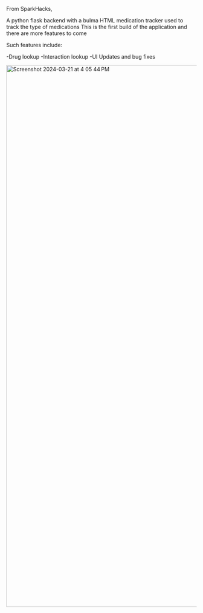From SparkHacks,

A python flask backend with a bulma HTML medication tracker used to track the type of medications
This is the first build of the application and there are more features to come

Such features include:

-Drug lookup
-Interaction lookup
-UI Updates and bug fixes

<img width="1434" alt="Screenshot 2024-03-21 at 4 05 44 PM" src="https://github.com/twonkista/MedicationTracker-/assets/65195116/3f677fa5-7317-4c74-a461-53012cffd04c">
